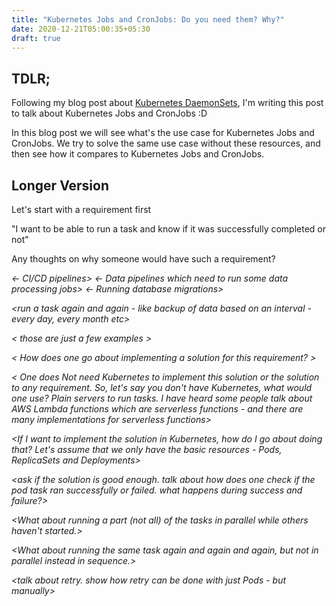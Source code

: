 ```yaml
---
title: "Kubernetes Jobs and CronJobs: Do you need them? Why?"
date: 2020-12-21T05:00:35+05:30
draft: true
---
```


## TDLR;

Following my blog post about [Kubernetes DaemonSets](https://karuppiah7890.github.io/blog/posts/kubernetes-daemonset-do-you-need-them-why/), I'm writing
this post to talk about Kubernetes Jobs and CronJobs :D

In this blog post we will see what's the use case for Kubernetes Jobs and
CronJobs. We try to solve the same use case without these resources, and then
see how it compares to Kubernetes Jobs and CronJobs.

## Longer Version

Let's start with a requirement first

"I want to be able to run a task and know if it was successfully completed or
not"

Any thoughts on why someone would have such a requirement?

<I can think of some use cases for such a requirement.>

<one off tasks to run in general. >

<- CI/CD pipelines>
<- Data pipelines which need to run some data processing jobs>
<- Running database migrations>

<run a task again and again - like backup of data based on an interval - every
day, every month etc>

< those are just a few examples >

< How does one go about implementing a solution for this requirement? >

< One does Not need Kubernetes to implement this solution or the solution to
any requirement. So, let's say you don't have Kubernetes, what would one use?
Plain servers to run tasks. I have heard some people talk about AWS Lambda
functions which are serverless functions - and there are many implementations
for serverless functions>

<If I want to implement the solution in Kubernetes, how do I go about doing
that? Let's assume that we only have the basic resources - Pods, ReplicaSets
and Deployments>

<Pods can run one-off tasks very easily.>

<a yaml example with restartPolicy never>

<talk about the reason for restartPolicy never and the loop>

<ask if the solution is good enough. talk about how does one check if the pod
task ran successfully or failed. what happens during success and failure?>

<ask what people would do if their job which is probably mandatory failed.>

<talk about how to run multiple jobs in parallel>
<talk about how a example Pod yaml can just be replicated and multiple pods
can be created in parallel to run in parallel. Mention you have not personally
had to do it>
<maybe talk about ReplicaSet and Deployment too, apart from Pods>

<What about running a part (not all) of the tasks in parallel while others
haven't started.>

<What about running the same task again and again and again, but not in parallel
instead in sequence.>

<talk about retry. show how retry can be done with just Pods - but manually>

<Show how kubernetes makes it all easy>

<an example kubernetes Job>

<mention that Job is just an abstraction over Pods with some extra features>

<talk about how to run a task based on an interval or schedule.>

<show yaml example with a plain simple code for interval or schedule>

<now talk about Kubernetes CronJob>

<show an example of Kubernetes CronJob yaml>

<mention that CronJob is just an abstraction over Jobs>

<mention crontab.guru to understand how cron schedule will work. any local tools
reference also will help>
